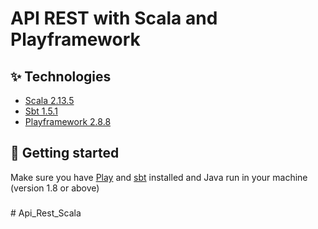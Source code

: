# API REST with Scala and Playframework

## ✨ Technologies

- [Scala 2.13.5](https://www.scala-lang.org/)
- [Sbt 1.5.1](https://www.scala-sbt.org/download.html)
- [Playframework 2.8.8](https://www.playframework.com/)

## 🚀 Getting started

Make sure you have [Play](https://www.playframework.com/) and [sbt](https://www.scala-sbt.org/download.html) installed and Java run in your machine (version 1.8 or above)




<h3 align="center">
 



</h3># Api_Rest_Scala
